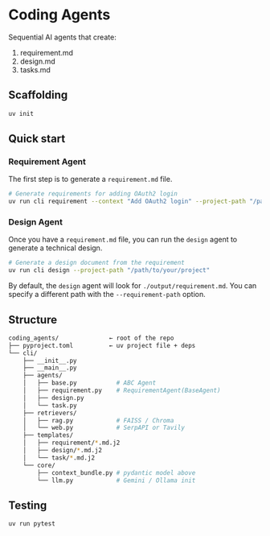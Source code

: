 # Coding Agents

Sequential AI agents that create:
1. requirement.md
2. design.md
3. tasks.md

## Scaffolding

``` sh
uv init
```


## Quick start

### Requirement Agent
The first step is to generate a `requirement.md` file.

```bash
# Generate requirements for adding OAuth2 login
uv run cli requirement --context "Add OAuth2 login" --project-path "/path/to/your/project" > ./output/requirement.md
```

### Design Agent
Once you have a `requirement.md` file, you can run the `design` agent to generate a technical design.

```bash
# Generate a design document from the requirement
uv run cli design --project-path "/path/to/your/project"
```

By default, the `design` agent will look for `./output/requirement.md`. You can specify a different path with the `--requirement-path` option.


## Structure

``` sh
coding_agents/              ← root of the repo
├── pyproject.toml          ← uv project file + deps
└── cli/
    ├── __init__.py
    ├── __main__.py
    ├── agents/
    │   ├── base.py           # ABC Agent
    │   ├── requirement.py    # RequirementAgent(BaseAgent)
    │   ├── design.py
    │   └── task.py
    ├── retrievers/
    │   ├── rag.py            # FAISS / Chroma
    │   └── web.py            # SerpAPI or Tavily
    ├── templates/
    │   ├── requirement/*.md.j2
    │   ├── design/*.md.j2
    │   └── task/*.md.j2
    └── core/
        ├── context_bundle.py # pydantic model above
        └── llm.py            # Gemini / Ollama init

```

## Testing

```bash
uv run pytest
```
